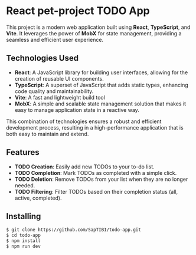# React pet-project TODO App 

This project is a modern web application built using **React**, **TypeScript**, and **Vite**. It leverages the power of **MobX** for state management, providing a seamless and efficient user experience.

## Technologies Used

- **React**: A JavaScript library for building user interfaces, allowing for the creation of reusable UI components.
- **TypeScript**: A superset of JavaScript that adds static types, enhancing code quality and maintainability.
- **Vite**: A fast and lightweight build tool
- **MobX**: A simple and scalable state management solution that makes it easy to manage application state in a reactive way.

This combination of technologies ensures a robust and efficient development process, resulting in a high-performance application that is both easy to maintain and extend.

## Features

- **TODO Creation**: Easily add new TODOs to your to-do list.
- **TODO Completion**: Mark TODOs as completed with a simple click.
- **TODO Deletion**: Remove TODOs from your list when they are no longer needed.
- **TODO Filtering**: Filter TODOs based on their completion status (all, active, completed).

## Installing
```bash
$ git clone https://github.com/SapTIBI/todo-app.git 
$ cd todo-app
$ npm install
$ npm run dev
```

